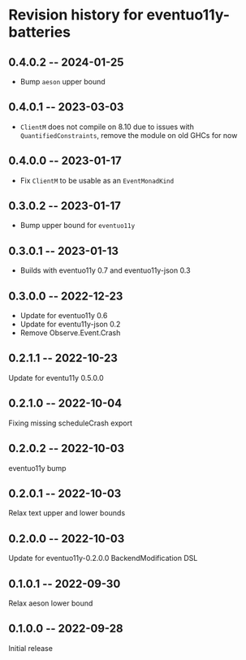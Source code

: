 # Revision history for eventuo11y-batteries

## 0.4.0.2 -- 2024-01-25

- Bump `aeson` upper bound

## 0.4.0.1 -- 2023-03-03

- `ClientM` does not compile on 8.10 due to issues with `QuantifiedConstraints`, remove the module on old GHCs for now


## 0.4.0.0 -- 2023-01-17

- Fix `ClientM` to be usable as an `EventMonadKind`

## 0.3.0.2 -- 2023-01-17

- Bump upper bound for `eventuo11y`

## 0.3.0.1 -- 2023-01-13

- Builds with eventuo11y 0.7 and eventuo11y-json 0.3

## 0.3.0.0 -- 2022-12-23

- Update for eventuo11y 0.6
- Update for eventu11y-json 0.2
- Remove Observe.Event.Crash

## 0.2.1.1 -- 2022-10-23

Update for eventu11y 0.5.0.0

## 0.2.1.0 -- 2022-10-04

Fixing missing scheduleCrash export

## 0.2.0.2 -- 2022-10-03

eventuo11y bump

## 0.2.0.1 -- 2022-10-03

Relax text upper and lower bounds

## 0.2.0.0 -- 2022-10-03

Update for eventuo11y-0.2.0.0 BackendModification DSL

## 0.1.0.1 -- 2022-09-30

Relax aeson lower bound

## 0.1.0.0 -- 2022-09-28

Initial release
